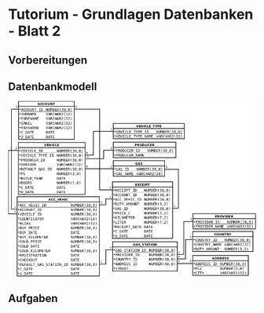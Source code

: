 # Tutorium - Grundlagen Datenbanken - Blatt 2

## Vorbereitungen

## Datenbankmodell
![Datenbankmodell](./img/schema.png)

## Aufgaben




